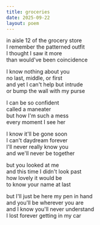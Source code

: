 ```yaml
---
title: groceries
date: 2025-09-22
layout: poem
---
```

in aisle 12 of the grocery store  
I remember the patterned outfit  
I thought I saw it more  
than would've been coincidence  

I know nothing about you  
no last, middle, or first  
and yet I can't help but intrude  
or bump the wall with my purse  

I can be so confident  
called a maneater  
but how I'm such a mess  
every moment I see her  

I know it'll be gone soon  
I can't daydream forever  
I'll never really know you  
and we'll never be together  

but you looked at me  
and this time I didn't look past  
how lovely it would be   
to know your name at last  

but I'll just be here my pen in hand  
and you'll be wherever you are  
and I know you'll never understand  
I lost forever getting in my car  
